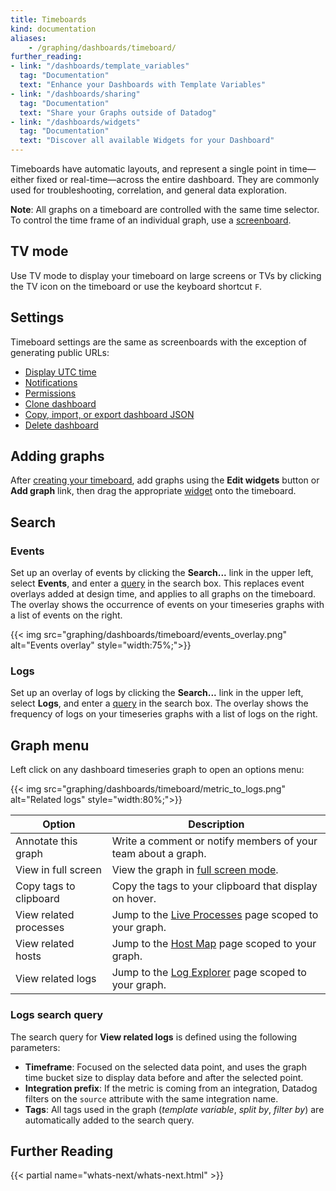 ```yaml
---
title: Timeboards
kind: documentation
aliases:
    - /graphing/dashboards/timeboard/
further_reading:
- link: "/dashboards/template_variables"
  tag: "Documentation"
  text: "Enhance your Dashboards with Template Variables"
- link: "/dashboards/sharing"
  tag: "Documentation"
  text: "Share your Graphs outside of Datadog"
- link: "/dashboards/widgets"
  tag: "Documentation"
  text: "Discover all available Widgets for your Dashboard"
---
```


Timeboards have automatic layouts, and represent a single point in time—either fixed or real-time—across the entire dashboard. They are commonly used for troubleshooting, correlation, and general data exploration.

**Note**: All graphs on a timeboard are controlled with the same time selector. To control the time frame of an individual graph, use a [screenboard][1].

## TV mode

Use TV mode to display your timeboard on large screens or TVs by clicking the TV icon on the timeboard or use the keyboard shortcut `F`.

## Settings

Timeboard settings are the same as screenboards with the exception of generating public URLs:

* [Display UTC time][2]
* [Notifications][3]
* [Permissions][4]
* [Clone dashboard][5]
* [Copy, import, or export dashboard JSON][6]
* [Delete dashboard][7]

## Adding graphs

After [creating your timeboard][8], add graphs using the **Edit widgets** button or **Add graph** link, then drag the appropriate [widget][9] onto the timeboard.

## Search

### Events

Set up an overlay of events by clicking the **Search...** link in the upper left, select **Events**, and enter a [query][10] in the search box. This replaces event overlays added at design time, and applies to all graphs on the timeboard. The overlay shows the occurrence of events on your timeseries graphs with a list of events on the right.

{{< img src="graphing/dashboards/timeboard/events_overlay.png" alt="Events overlay"  style="width:75%;">}}

### Logs

Set up an overlay of logs by clicking the **Search...** link in the upper left, select **Logs**, and enter a [query][11] in the search box. The overlay shows the frequency of logs on your timeseries graphs with a list of logs on the right.

## Graph menu

Left click on any dashboard timeseries graph to open an options menu:

{{< img src="graphing/dashboards/timeboard/metric_to_logs.png" alt="Related logs"  style="width:80%;">}}

| Option                 | Description                                                   |
|------------------------|---------------------------------------------------------------|
| Annotate this graph    | Write a comment or notify members of your team about a graph. |
| View in full screen    | View the graph in [full screen mode][12].                     |
| Copy tags to clipboard | Copy the tags to your clipboard that display on hover.        |
| View related processes | Jump to the [Live Processes][13] page scoped to your graph.   |
| View related hosts     | Jump to the [Host Map][14] page scoped to your graph.         |
| View related logs      | Jump to the [Log Explorer][15] page scoped to your graph.     |

### Logs search query

The search query for **View related logs** is defined using the following parameters:

* **Timeframe**: Focused on the selected data point, and uses the graph time bucket size to display data before and after the selected point.
* **Integration prefix**: If the metric is coming from an integration, Datadog filters on the `source` attribute with the same integration name.
* **Tags**: All tags used in the graph (*template variable*, *split by*, *filter by*) are automatically added to the search query.

## Further Reading

{{< partial name="whats-next/whats-next.html" >}}

[1]: /dashboards/screenboard
[2]: /dashboards/screenboard/#display-utc-time
[3]: /dashboards/screenboard/#notifications
[4]: /dashboards/screenboard/#permissions
[5]: /dashboards/screenboard/#clone-dashboard
[6]: /dashboards/screenboard/#copy-import-or-export-dashboard-json
[7]: /dashboards/screenboard/#delete-dashboard
[8]: /dashboards/#new-dashboard
[9]: /dashboards/widgets
[10]: /events/#event-query-language
[11]: /logs/explorer/search/#search-syntax
[12]: /dashboards/widgets/#full-screen
[13]: https://app.datadoghq.com/process
[14]: https://app.datadoghq.com/infrastructure/map
[15]: https://app.datadoghq.com/logs
